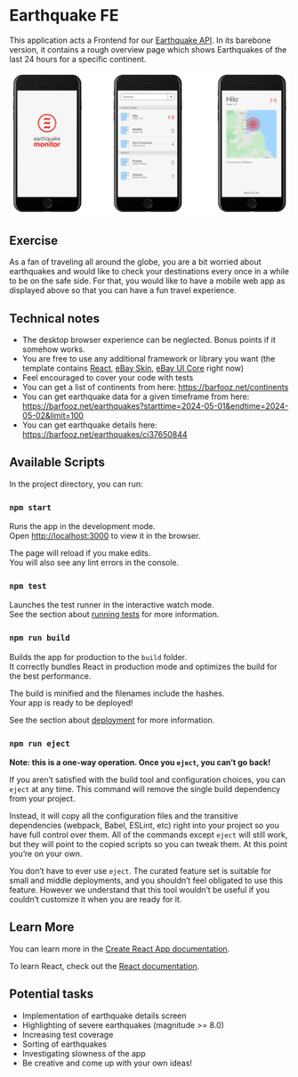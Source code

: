 # Earthquake FE

This application acts a Frontend for our [Earthquake API](https://github.com/sdepold/earthquake-api).
In its barebone version, it contains a rough overview page which shows Earthquakes of the last 24 hours for a specific continent.

![Goal](./goal.png)

## Exercise

As a fan of traveling all around the globe, you are a bit worried about earthquakes and would like to check your destinations every once in a while to be on the safe side. For that, you would like to have a mobile web app as displayed above so that you can have a fun travel experience.

## Technical notes

- The desktop browser experience can be neglected. Bonus points if it somehow works.
- You are free to use any additional framework or library you want (the template contains [React](https://react.dev/), [eBay Skin](https://github.com/eBay/ebayui-core-react), [eBay UI Core](https://opensource.ebay.com/skin/) right now)
- Feel encouraged to cover your code with tests
- You can get a list of continents from here:
https://barfooz.net/continents
- You can get earthquake data for a given timeframe from here:
https://barfooz.net/earthquakes?starttime=2024-05-01&endtime=2024-05-02&limit=100
- You can get earthquake details here: https://barfooz.net/earthquakes/ci37650844



## Available Scripts

In the project directory, you can run:

### `npm start`

Runs the app in the development mode.\
Open [http://localhost:3000](http://localhost:3000) to view it in the browser.

The page will reload if you make edits.\
You will also see any lint errors in the console.

### `npm test`

Launches the test runner in the interactive watch mode.\
See the section about [running tests](https://facebook.github.io/create-react-app/docs/running-tests) for more information.

### `npm run build`

Builds the app for production to the `build` folder.\
It correctly bundles React in production mode and optimizes the build for the best performance.

The build is minified and the filenames include the hashes.\
Your app is ready to be deployed!

See the section about [deployment](https://facebook.github.io/create-react-app/docs/deployment) for more information.

### `npm run eject`

**Note: this is a one-way operation. Once you `eject`, you can’t go back!**

If you aren’t satisfied with the build tool and configuration choices, you can `eject` at any time. This command will remove the single build dependency from your project.

Instead, it will copy all the configuration files and the transitive dependencies (webpack, Babel, ESLint, etc) right into your project so you have full control over them. All of the commands except `eject` will still work, but they will point to the copied scripts so you can tweak them. At this point you’re on your own.

You don’t have to ever use `eject`. The curated feature set is suitable for small and middle deployments, and you shouldn’t feel obligated to use this feature. However we understand that this tool wouldn’t be useful if you couldn’t customize it when you are ready for it.

## Learn More

You can learn more in the [Create React App documentation](https://facebook.github.io/create-react-app/docs/getting-started).

To learn React, check out the [React documentation](https://reactjs.org/).

## Potential tasks

- Implementation of earthquake details screen
- Highlighting of severe earthquakes (magnitude >= 8.0)
- Increasing test coverage
- Sorting of earthquakes
- Investigating slowness of the app
- Be creative and come up with your own ideas!
